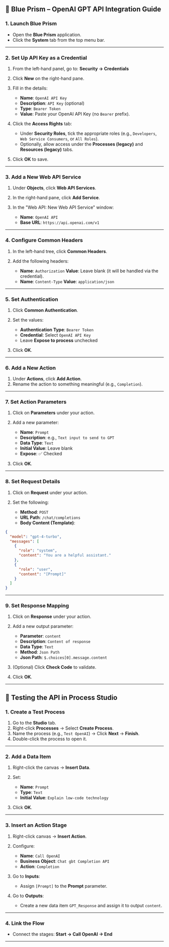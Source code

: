 ## 🔧 Blue Prism – OpenAI GPT API Integration Guide

### 1. Launch Blue Prism

* Open the **Blue Prism** application.
* Click the **System** tab from the top menu bar.

---

### 2. Set Up API Key as a Credential

1. From the left-hand panel, go to:
   **Security → Credentials**
2. Click **New** on the right-hand pane.
3. Fill in the details:

   * **Name**: `OpenAI API Key`
   * **Description**: `API Key` (optional)
   * **Type**: `Bearer Token`
   * **Value**: Paste your OpenAI API Key (no `Bearer` prefix).
4. Click the **Access Rights** tab:

   * Under **Security Roles**, tick the appropriate roles (e.g., `Developers`, `Web Service Consumers`, or `All Roles`).
   * Optionally, allow access under the **Processes (legacy)** and **Resources (legacy)** tabs.
5. Click **OK** to save.

---

### 3. Add a New Web API Service

1. Under **Objects**, click **Web API Services**.
2. In the right-hand pane, click **Add Service**.
3. In the "Web API: New Web API Service" window:

   * **Name**: `OpenAI API`
   * **Base URL**: `https://api.openai.com/v1`

---

### 4. Configure Common Headers

1. In the left-hand tree, click **Common Headers**.
2. Add the following headers:

   * **Name**: `Authorization`
     **Value**: Leave blank (it will be handled via the credential).
   * **Name**: `Content-Type`
     **Value**: `application/json`

---

### 5. Set Authentication

1. Click **Common Authentication**.
2. Set the values:

   * **Authentication Type**: `Bearer Token`
   * **Credential**: Select `OpenAI API Key`
   * Leave **Expose to process** unchecked
3. Click **OK**.

---

### 6. Add a New Action

1. Under **Actions**, click **Add Action**.
2. Rename the action to something meaningful (e.g., `Completion`).

---

### 7. Set Action Parameters

1. Click on **Parameters** under your action.
2. Add a new parameter:

   * **Name**: `Prompt`
   * **Description**: e.g., `Text input to send to GPT`
   * **Data Type**: `Text`
   * **Initial Value**: Leave blank
   * **Expose**: ✅ Checked
3. Click **OK**.

---

### 8. Set Request Details

1. Click on **Request** under your action.
2. Set the following:

   * **Method**: `POST`
   * **URL Path**: `/chat/completions`
   * **Body Content (Template)**:

```json
{
  "model": "gpt-4-turbo",
  "messages": [
    {
      "role": "system",
      "content": "You are a helpful assistant."
    },
    {
      "role": "user",
      "content": "[Prompt]"
    }
  ]
}
```

---

### 9. Set Response Mapping

1. Click on **Response** under your action.
2. Add a new output parameter:

   * **Parameter**: `content`
   * **Description**: `Content of response`
   * **Data Type**: `Text`
   * **Method**: `Json Path`
   * **Json Path**: `$.choices[0].message.content`
3. (Optional) Click **Check Code** to validate.
4. Click **OK**.

---

## 🧪 Testing the API in Process Studio

### 1. Create a Test Process

1. Go to the **Studio** tab.
2. Right-click **Processes** → Select **Create Process**.
3. Name the process (e.g., `Test OpenAI`) → Click **Next** → **Finish**.
4. Double-click the process to open it.

---

### 2. Add a Data Item

1. Right-click the canvas → **Insert Data**.
2. Set:

   * **Name**: `Prompt`
   * **Type**: `Text`
   * **Initial Value**: `Explain low-code technology`
3. Click **OK**.

---

### 3. Insert an Action Stage

1. Right-click canvas → **Insert Action**.
2. Configure:

   * **Name**: `Call OpenAI`
   * **Business Object**: `Chat gbt Completion API`
   * **Action**: `Completion`
3. Go to **Inputs**:

   * Assign `[Prompt]` to the **Prompt** parameter.
4. Go to **Outputs**:

   * Create a new data item `GPT_Response` and assign it to output `content`.

---

### 4. Link the Flow

* Connect the stages:
  **Start → Call OpenAI → End**

---
 
